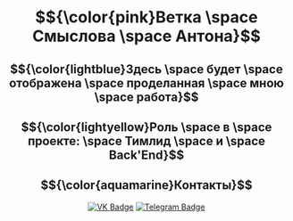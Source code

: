 <div align = "center">
  
# $${\color{pink}Ветка \space Смыслова \space Антона}$$
## $${\color{lightblue}Здесь \space будет \space отображена \space проделанная \space мною \space работа}$$
## $${\color{lightyellow}Роль \space в \space проекте: \space Тимлид \space и \space Back'End}$$


<div align="center">

## $${\color{aquamarine}Контакты}$$
[![VK Badge](https://img.shields.io/badge/VK-%40anthony_winchester-blue?style=for-the-badge&logo=vk)](https://vk.com/anthony_winchester)
[![Telegram Badge](https://img.shields.io/badge/Telegram-%40anthony_winchester-blue?style=for-the-badge&logo=telegram)](https://t.me/anthony_winchester)

</div>


</div>

